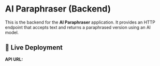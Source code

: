 # AI Paraphraser (Backend)

This is the backend for the **AI Paraphraser** application. It provides an HTTP endpoint that accepts text and returns a paraphrased version using an AI model.

## 🚀 Live Deployment

**API URL:**

